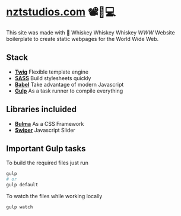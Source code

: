 # [nztstudios.com](https://nztstudios.com/) 📽📡💻 


This site was made with 🥃 Whiskey Whiskey Whiskey _WWW_
Website boilerplate to create static webpages for the World Wide Web.

## Stack
- **[Twig](https://twig.symfony.com/)** Flexible template engine
- **[SASS](https://sass-lang.com/)** Build stylesheets quickly
- **[Babel](https://babeljs.io/)** Take advantage of modern Javascript
- **[Gulp](https://gulpjs.com/)** As a task runner to compile everything

## Libraries incluided
- **[Bulma](https://bulma.io/)** As a CSS Framework
- **[Swiper](https://swiperjs.com/)** Javascript Slider

## Important Gulp tasks
To build the required files just run
```bash
gulp
# or
gulp default
```

To watch the files while working locally
```bash
gulp watch
```
